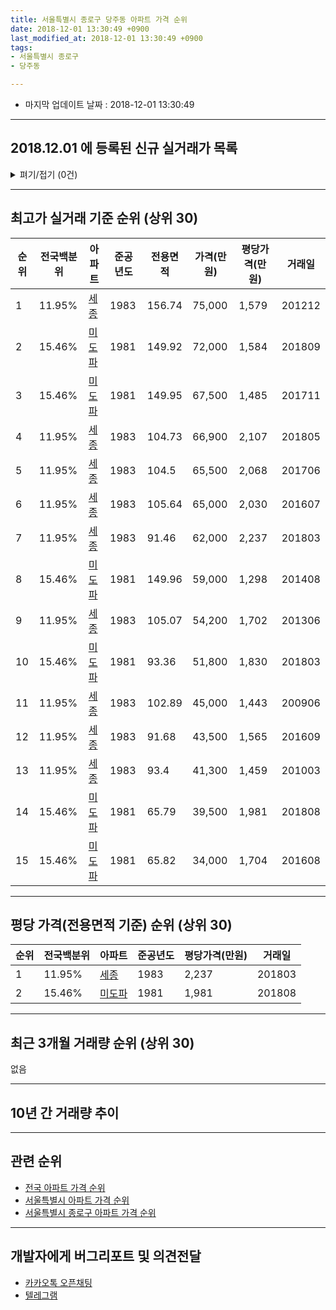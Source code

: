 ```yaml
---
title: 서울특별시 종로구 당주동 아파트 가격 순위
date: 2018-12-01 13:30:49 +0900
last_modified_at: 2018-12-01 13:30:49 +0900
tags:
- 서울특별시 종로구
- 당주동

---
```


* 마지막 업데이트 날짜 : 2018-12-01 13:30:49

---

## 2018.12.01 에 등록된 신규 실거래가 목록

<details>
<summary>펴기/접기 (0건)</summary>
<div markdown="1">

|아파트|전국백분위|준공년도|전용면적|가격(만원)|평당가격(만원)|거래일|
|---|---|---|---|---|---|---|
|없음|||||||


</div>
</details>

---

## 최고가 실거래 기준 순위 (상위 30)


|순위|전국백분위|아파트|준공년도|전용면적|가격(만원)|평당가격(만원)|거래일|
|---|---|---|---|---|---|---|---|
|1|11.95%|[세종](https://search.naver.com/search.naver?query=%EC%84%9C%EC%9A%B8%ED%8A%B9%EB%B3%84%EC%8B%9C+%EC%A2%85%EB%A1%9C%EA%B5%AC+%EB%8B%B9%EC%A3%BC%EB%8F%99+%EC%84%B8%EC%A2%85)|1983|156.74|75,000|1,579|201212|
|2|15.46%|[미도파](https://search.naver.com/search.naver?query=%EC%84%9C%EC%9A%B8%ED%8A%B9%EB%B3%84%EC%8B%9C+%EC%A2%85%EB%A1%9C%EA%B5%AC+%EB%8B%B9%EC%A3%BC%EB%8F%99+%EB%AF%B8%EB%8F%84%ED%8C%8C)|1981|149.92|72,000|1,584|201809|
|3|15.46%|[미도파](https://search.naver.com/search.naver?query=%EC%84%9C%EC%9A%B8%ED%8A%B9%EB%B3%84%EC%8B%9C+%EC%A2%85%EB%A1%9C%EA%B5%AC+%EB%8B%B9%EC%A3%BC%EB%8F%99+%EB%AF%B8%EB%8F%84%ED%8C%8C)|1981|149.95|67,500|1,485|201711|
|4|11.95%|[세종](https://search.naver.com/search.naver?query=%EC%84%9C%EC%9A%B8%ED%8A%B9%EB%B3%84%EC%8B%9C+%EC%A2%85%EB%A1%9C%EA%B5%AC+%EB%8B%B9%EC%A3%BC%EB%8F%99+%EC%84%B8%EC%A2%85)|1983|104.73|66,900|2,107|201805|
|5|11.95%|[세종](https://search.naver.com/search.naver?query=%EC%84%9C%EC%9A%B8%ED%8A%B9%EB%B3%84%EC%8B%9C+%EC%A2%85%EB%A1%9C%EA%B5%AC+%EB%8B%B9%EC%A3%BC%EB%8F%99+%EC%84%B8%EC%A2%85)|1983|104.5|65,500|2,068|201706|
|6|11.95%|[세종](https://search.naver.com/search.naver?query=%EC%84%9C%EC%9A%B8%ED%8A%B9%EB%B3%84%EC%8B%9C+%EC%A2%85%EB%A1%9C%EA%B5%AC+%EB%8B%B9%EC%A3%BC%EB%8F%99+%EC%84%B8%EC%A2%85)|1983|105.64|65,000|2,030|201607|
|7|11.95%|[세종](https://search.naver.com/search.naver?query=%EC%84%9C%EC%9A%B8%ED%8A%B9%EB%B3%84%EC%8B%9C+%EC%A2%85%EB%A1%9C%EA%B5%AC+%EB%8B%B9%EC%A3%BC%EB%8F%99+%EC%84%B8%EC%A2%85)|1983|91.46|62,000|2,237|201803|
|8|15.46%|[미도파](https://search.naver.com/search.naver?query=%EC%84%9C%EC%9A%B8%ED%8A%B9%EB%B3%84%EC%8B%9C+%EC%A2%85%EB%A1%9C%EA%B5%AC+%EB%8B%B9%EC%A3%BC%EB%8F%99+%EB%AF%B8%EB%8F%84%ED%8C%8C)|1981|149.96|59,000|1,298|201408|
|9|11.95%|[세종](https://search.naver.com/search.naver?query=%EC%84%9C%EC%9A%B8%ED%8A%B9%EB%B3%84%EC%8B%9C+%EC%A2%85%EB%A1%9C%EA%B5%AC+%EB%8B%B9%EC%A3%BC%EB%8F%99+%EC%84%B8%EC%A2%85)|1983|105.07|54,200|1,702|201306|
|10|15.46%|[미도파](https://search.naver.com/search.naver?query=%EC%84%9C%EC%9A%B8%ED%8A%B9%EB%B3%84%EC%8B%9C+%EC%A2%85%EB%A1%9C%EA%B5%AC+%EB%8B%B9%EC%A3%BC%EB%8F%99+%EB%AF%B8%EB%8F%84%ED%8C%8C)|1981|93.36|51,800|1,830|201803|
|11|11.95%|[세종](https://search.naver.com/search.naver?query=%EC%84%9C%EC%9A%B8%ED%8A%B9%EB%B3%84%EC%8B%9C+%EC%A2%85%EB%A1%9C%EA%B5%AC+%EB%8B%B9%EC%A3%BC%EB%8F%99+%EC%84%B8%EC%A2%85)|1983|102.89|45,000|1,443|200906|
|12|11.95%|[세종](https://search.naver.com/search.naver?query=%EC%84%9C%EC%9A%B8%ED%8A%B9%EB%B3%84%EC%8B%9C+%EC%A2%85%EB%A1%9C%EA%B5%AC+%EB%8B%B9%EC%A3%BC%EB%8F%99+%EC%84%B8%EC%A2%85)|1983|91.68|43,500|1,565|201609|
|13|11.95%|[세종](https://search.naver.com/search.naver?query=%EC%84%9C%EC%9A%B8%ED%8A%B9%EB%B3%84%EC%8B%9C+%EC%A2%85%EB%A1%9C%EA%B5%AC+%EB%8B%B9%EC%A3%BC%EB%8F%99+%EC%84%B8%EC%A2%85)|1983|93.4|41,300|1,459|201003|
|14|15.46%|[미도파](https://search.naver.com/search.naver?query=%EC%84%9C%EC%9A%B8%ED%8A%B9%EB%B3%84%EC%8B%9C+%EC%A2%85%EB%A1%9C%EA%B5%AC+%EB%8B%B9%EC%A3%BC%EB%8F%99+%EB%AF%B8%EB%8F%84%ED%8C%8C)|1981|65.79|39,500|1,981|201808|
|15|15.46%|[미도파](https://search.naver.com/search.naver?query=%EC%84%9C%EC%9A%B8%ED%8A%B9%EB%B3%84%EC%8B%9C+%EC%A2%85%EB%A1%9C%EA%B5%AC+%EB%8B%B9%EC%A3%BC%EB%8F%99+%EB%AF%B8%EB%8F%84%ED%8C%8C)|1981|65.82|34,000|1,704|201608|


---

## 평당 가격(전용면적 기준) 순위 (상위 30)


|순위|전국백분위|아파트|준공년도|평당가격(만원)|거래일|
|---|---|---|---|---|---|
|1|11.95%|[세종](https://search.naver.com/search.naver?query=%EC%84%9C%EC%9A%B8%ED%8A%B9%EB%B3%84%EC%8B%9C+%EC%A2%85%EB%A1%9C%EA%B5%AC+%EB%8B%B9%EC%A3%BC%EB%8F%99+%EC%84%B8%EC%A2%85)|1983|2,237|201803|
|2|15.46%|[미도파](https://search.naver.com/search.naver?query=%EC%84%9C%EC%9A%B8%ED%8A%B9%EB%B3%84%EC%8B%9C+%EC%A2%85%EB%A1%9C%EA%B5%AC+%EB%8B%B9%EC%A3%BC%EB%8F%99+%EB%AF%B8%EB%8F%84%ED%8C%8C)|1981|1,981|201808|


---

## 최근 3개월 거래량 순위 (상위 30)

없음

---

## 10년 간 거래량 추이


<div style="width:100%;">
    <canvas id="deal_progress" height="250"></canvas>
</div>

<script>
new Chart(document.getElementById("deal_progress"), {
    type: 'line',
    data: {
        labels: ['200812','200901','200902','200903','200904','200905','200906','200907','200908','200909','200910','200911','200912','201001','201002','201003','201004','201005','201006','201007','201008','201009','201010','201011','201012','201101','201102','201103','201104','201105','201106','201107','201108','201109','201110','201111','201112','201201','201202','201203','201204','201205','201206','201207','201208','201209','201210','201211','201212','201301','201302','201303','201304','201305','201306','201307','201308','201309','201310','201311','201312','201401','201402','201403','201404','201405','201406','201407','201408','201409','201410','201411','201412','201501','201502','201503','201504','201505','201506','201507','201508','201509','201510','201511','201512','201601','201602','201603','201604','201605','201606','201607','201608','201609','201610','201611','201612','201701','201702','201703','201704','201705','201706','201707','201708','201709','201710','201711','201712','201801','201802','201803','201804','201805','201806','201807','201808','201809','201810','201811','201812'],
        datasets: [{
            label: '실거래 수',
            pointRadius: 1,
            data: [0, 0, 0, 0, 1, 0, 1, 0, 0, 2, 0, 0, 1, 0, 0, 1, 2, 0, 0, 0, 0, 0, 0, 1, 0, 0, 1, 0, 0, 0, 0, 0, 1, 1, 0, 1, 0, 0, 0, 1, 0, 0, 1, 0, 0, 1, 0, 0, 2, 0, 0, 0, 0, 2, 1, 0, 0, 1, 0, 0, 0, 0, 0, 3, 1, 0, 0, 0, 2, 0, 0, 0, 1, 1, 0, 1, 0, 0, 0, 0, 0, 2, 0, 0, 1, 0, 0, 0, 0, 1, 0, 2, 1, 1, 0, 0, 0, 1, 0, 0, 0, 1, 1, 1, 0, 1, 1, 1, 0, 1, 0, 2, 0, 1, 0, 0, 1, 1, 0, 0, 0],
            borderColor: "rgba(255, 201, 14, 1)",
            backgroundColor: "rgba(255, 201, 14, 0.5)",
            fill: true,
        }]
    },
    options: {
        responsive: true,
        title: {
            display: true,
            text: '10년간 거래량 추이'
        },
        tooltips: {
            mode: 'index',
            intersect: false,
        },
        hover: {
            mode: 'nearest',
            intersect: true
        },
        scales: {
            xAxes: [{
                display: true,
                scaleLabel: {
                    display: true,
                    labelString: '년/월'
                }
            }],
            yAxes: [{
                display: true,
                ticks: {
                    suggestedMin: 0,
                },
                scaleLabel: {
                    display: true,
                    labelString: '실거래 수'
                }
            }]
        }
    }
});

</script>


---

## 관련 순위

- [전국 아파트 가격 순위](https://inasie.github.io/apt-ranking/전국)
- [서울특별시 아파트 가격 순위](https://inasie.github.io/apt-ranking/서울특별시)
- [서울특별시 종로구 아파트 가격 순위](https://inasie.github.io/apt-ranking/서울특별시-종로구)


---

## 개발자에게 버그리포트 및 의견전달

- [카카오톡 오픈채팅](https://open.kakao.com/o/gLJUAP4)
- [텔레그램](https://t.me/inasie)

